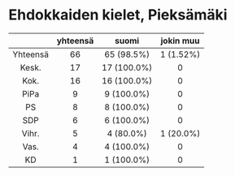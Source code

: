 # Ehdokkaiden kielet, Pieksämäki

| |yhteensä|suomi|jokin muu|
|:---:|:---:|:---:|:---:|
|Yhteensä|66|65 (98.5%)|1 (1.52%)|
|Kesk.|17|17 (100.0%)|0|
|Kok.|16|16 (100.0%)|0|
|PiPa|9|9 (100.0%)|0|
|PS|8|8 (100.0%)|0|
|SDP|6|6 (100.0%)|0|
|Vihr.|5|4 (80.0%)|1 (20.0%)|
|Vas.|4|4 (100.0%)|0|
|KD|1|1 (100.0%)|0|

